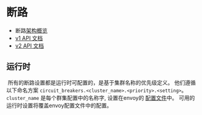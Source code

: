 # 断路

- 断路[架构概览](https://www.envoyproxy.io/docs/envoy/latest/intro/arch_overview/circuit_breaking.html)
- [v1 API 文档](https://www.envoyproxy.io/docs/envoy/latest/api-v1/cluster_manager/cluster_circuit_breakers)
- [v2 API 文档](https://www.envoyproxy.io/docs/envoy/latest/api-v2/api/v2/cluster/circuit_breaker.proto)

## 运行时

​       所有的断路设置都是运行时可配置的，是基于集群名称的优先级定义。 他们遵循以下命名方案 `circuit_breakers.<cluster_name>.<priority>.<setting>`。 `cluster_name` 是每个群集配置中的名称字, 设置在envoy的 [配置文件](https://www.envoyproxy.io/docs/envoy/latest/api-v1/cluster_manager/cluster.html#config-cluster-manager-cluster-name)中。 可用的运行时设置将覆盖envoy配置文件中的配置。